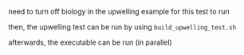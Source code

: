 need to turn off biology in the upwelling example for this test to run 

then, the upwelling test can be run by using ``build_upwelling_test.sh``

afterwards, the executable can be run (in parallel) 

